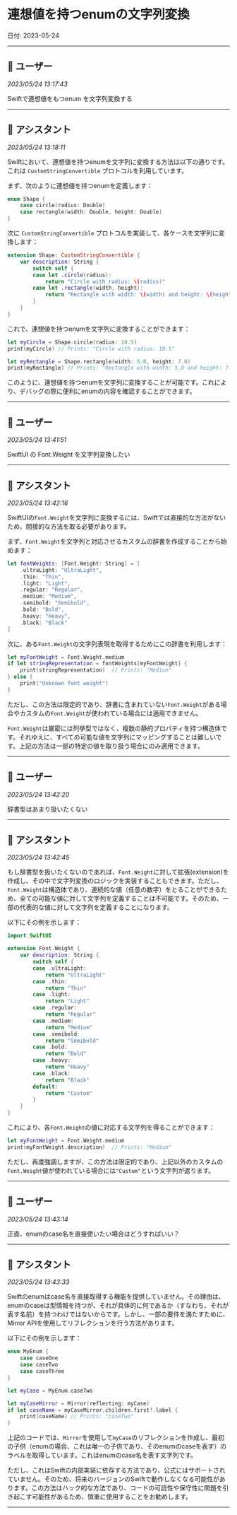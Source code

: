 # 連想値を持つenumの文字列変換

日付: 2023-05-24

---

## 👤 ユーザー
*2023/05/24 13:17:43*

Swiftで連想値をもつenum を文字列変換する

---

## 🤖 アシスタント
*2023/05/24 13:18:11*

Swiftにおいて、連想値を持つenumを文字列に変換する方法は以下の通りです。これは `CustomStringConvertible` プロトコルを利用しています。

まず、次のように連想値を持つenumを定義します：

```swift
enum Shape {
    case circle(radius: Double)
    case rectangle(width: Double, height: Double)
}
```

次に `CustomStringConvertible` プロトコルを実装して、各ケースを文字列に変換します：

```swift
extension Shape: CustomStringConvertible {
    var description: String {
        switch self {
        case let .circle(radius):
            return "Circle with radius: \(radius)"
        case let .rectangle(width, height):
            return "Rectangle with width: \(width) and height: \(height)"
        }
    }
}
```

これで、連想値を持つenumを文字列に変換することができます：

```swift
let myCircle = Shape.circle(radius: 10.5)
print(myCircle) // Prints: "Circle with radius: 10.5"

let myRectangle = Shape.rectangle(width: 5.0, height: 7.0)
print(myRectangle) // Prints: "Rectangle with width: 5.0 and height: 7.0"
```

このように、連想値を持つenumを文字列に変換することが可能です。これにより、デバッグの際に便利にenumの内容を確認することができます。

---

## 👤 ユーザー
*2023/05/24 13:41:51*

SwiftUI の Font.Weight を文字列変換したい

---

## 🤖 アシスタント
*2023/05/24 13:42:16*

SwiftUIの`Font.Weight`を文字列に変換するには、Swiftでは直接的な方法がないため、間接的な方法を取る必要があります。

まず、`Font.Weight`を文字列と対応させるカスタムの辞書を作成することから始めます：

```swift
let fontWeights: [Font.Weight: String] = [
    .ultraLight: "UltraLight",
    .thin: "Thin",
    .light: "Light",
    .regular: "Regular",
    .medium: "Medium",
    .semibold: "Semibold",
    .bold: "Bold",
    .heavy: "Heavy",
    .black: "Black"
]
```

次に、ある`Font.Weight`の文字列表現を取得するためにこの辞書を利用します：

```swift
let myFontWeight = Font.Weight.medium
if let stringRepresentation = fontWeights[myFontWeight] {
    print(stringRepresentation)  // Prints: "Medium"
} else {
    print("Unknown font weight")
}
```

ただし、この方法は限定的であり、辞書に含まれていない`Font.Weight`がある場合やカスタムの`Font.Weight`が使われている場合には適用できません。

`Font.Weight`は厳密には列挙型ではなく、複数の静的プロパティを持つ構造体です。それゆえに、すべての可能な値を文字列にマッピングすることは難しいです。上記の方法は一部の特定の値を取り扱う場合にのみ適用できます。

---

## 👤 ユーザー
*2023/05/24 13:42:20*

辞書型はあまり扱いたくない

---

## 🤖 アシスタント
*2023/05/24 13:42:45*

もし辞書型を扱いたくないのであれば、`Font.Weight`に対して拡張(extension)を作成し、その中で文字列変換のロジックを実装することもできます。ただし、`Font.Weight`は構造体であり、連続的な値（任意の数字）をとることができるため、全ての可能な値に対して文字列を定義することは不可能です。そのため、一部の代表的な値に対して文字列を定義することになります。

以下にその例を示します：

```swift
import SwiftUI

extension Font.Weight {
    var description: String {
        switch self {
        case .ultraLight:
            return "UltraLight"
        case .thin:
            return "Thin"
        case .light:
            return "Light"
        case .regular:
            return "Regular"
        case .medium:
            return "Medium"
        case .semibold:
            return "Semibold"
        case .bold:
            return "Bold"
        case .heavy:
            return "Heavy"
        case .black:
            return "Black"
        default:
            return "Custom"
        }
    }
}
```

これにより、各`Font.Weight`の値に対応する文字列を得ることができます：

```swift
let myFontWeight = Font.Weight.medium
print(myFontWeight.description)  // Prints: "Medium"
```

ただし、再度強調しますが、この方法は限定的であり、上記以外のカスタムの`Font.Weight`値が使われている場合には`"Custom"`という文字列が返ります。

---

## 👤 ユーザー
*2023/05/24 13:43:14*

正直、enumのcase名を直接使いたい場合はどうすればいい？

---

## 🤖 アシスタント
*2023/05/24 13:43:33*

Swiftのenumはcase名を直接取得する機能を提供していません。その理由は、enumのcaseは型情報を持つが、それが具体的に何であるか（すなわち、それが表す名前）を持つわけではないからです。しかし、一部の要件を満たすために、Mirror APIを使用してリフレクションを行う方法があります。

以下にその例を示します：

```swift
enum MyEnum {
    case caseOne
    case caseTwo
    case caseThree
}

let myCase = MyEnum.caseTwo

let myCaseMirror = Mirror(reflecting: myCase)
if let caseName = myCaseMirror.children.first?.label {
    print(caseName) // Prints: "caseTwo"
}
```

上記のコードでは、`Mirror`を使用して`myCase`のリフレクションを作成し、最初の子供（enumの場合、これは唯一の子供であり、そのenumのcaseを表す）のラベルを取得しています。これはenumのcase名を表す文字列です。

ただし、これはSwiftの内部実装に依存する方法であり、公式にはサポートされていません。そのため、将来のバージョンのSwiftで動作しなくなる可能性があります。この方法はハック的な方法であり、コードの可読性や保守性に問題を引き起こす可能性があるため、慎重に使用することをお勧めします。

---
